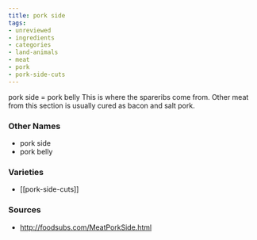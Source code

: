 ```yaml
---
title: pork side
tags:
- unreviewed
- ingredients
- categories
- land-animals
- meat
- pork
- pork-side-cuts
---
```

pork side = pork belly This is where the spareribs come from. Other meat from this section is usually cured as bacon and salt pork.

### Other Names

* pork side
* pork belly

### Varieties

* [[pork-side-cuts]]

### Sources
* http://foodsubs.com/MeatPorkSide.html

